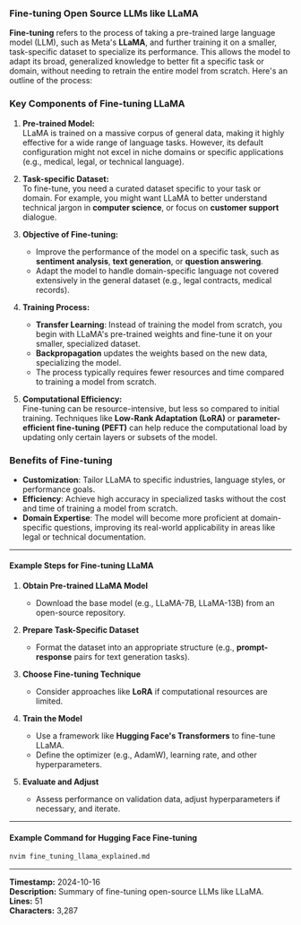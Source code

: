 ### Fine-tuning Open Source LLMs like LLaMA

**Fine-tuning** refers to the process of taking a pre-trained large language model (LLM), such as Meta's **LLaMA**, and further training it on a smaller, task-specific dataset to specialize its performance. This allows the model to adapt its broad, generalized knowledge to better fit a specific task or domain, without needing to retrain the entire model from scratch. Here's an outline of the process:

### Key Components of Fine-tuning LLaMA

1. **Pre-trained Model:**  
   LLaMA is trained on a massive corpus of general data, making it highly effective for a wide range of language tasks. However, its default configuration might not excel in niche domains or specific applications (e.g., medical, legal, or technical language).

2. **Task-specific Dataset:**  
   To fine-tune, you need a curated dataset specific to your task or domain. For example, you might want LLaMA to better understand technical jargon in **computer science**, or focus on **customer support** dialogue.

3. **Objective of Fine-tuning:**

   - Improve the performance of the model on a specific task, such as **sentiment analysis**, **text generation**, or **question answering**.
   - Adapt the model to handle domain-specific language not covered extensively in the general dataset (e.g., legal contracts, medical records).

4. **Training Process:**

   - **Transfer Learning**: Instead of training the model from scratch, you begin with LLaMA's pre-trained weights and fine-tune it on your smaller, specialized dataset.
   - **Backpropagation** updates the weights based on the new data, specializing the model.
   - The process typically requires fewer resources and time compared to training a model from scratch.

5. **Computational Efficiency:**  
   Fine-tuning can be resource-intensive, but less so compared to initial training. Techniques like **Low-Rank Adaptation (LoRA)** or **parameter-efficient fine-tuning (PEFT)** can help reduce the computational load by updating only certain layers or subsets of the model.

### Benefits of Fine-tuning

- **Customization**: Tailor LLaMA to specific industries, language styles, or performance goals.
- **Efficiency**: Achieve high accuracy in specialized tasks without the cost and time of training a model from scratch.
- **Domain Expertise**: The model will become more proficient at domain-specific questions, improving its real-world applicability in areas like legal or technical documentation.

---

#### Example Steps for Fine-tuning LLaMA

1. **Obtain Pre-trained LLaMA Model**

   - Download the base model (e.g., LLaMA-7B, LLaMA-13B) from an open-source repository.

2. **Prepare Task-Specific Dataset**

   - Format the dataset into an appropriate structure (e.g., **prompt-response** pairs for text generation tasks).

3. **Choose Fine-tuning Technique**

   - Consider approaches like **LoRA** if computational resources are limited.

4. **Train the Model**

   - Use a framework like **Hugging Face's Transformers** to fine-tune LLaMA.
   - Define the optimizer (e.g., AdamW), learning rate, and other hyperparameters.

5. **Evaluate and Adjust**
   - Assess performance on validation data, adjust hyperparameters if necessary, and iterate.

---

#### Example Command for Hugging Face Fine-tuning

```bash
nvim fine_tuning_llama_explained.md
```

---

**Timestamp:** 2024-10-16  
**Description:** Summary of fine-tuning open-source LLMs like LLaMA.  
**Lines:** 51  
**Characters:** 3,287
